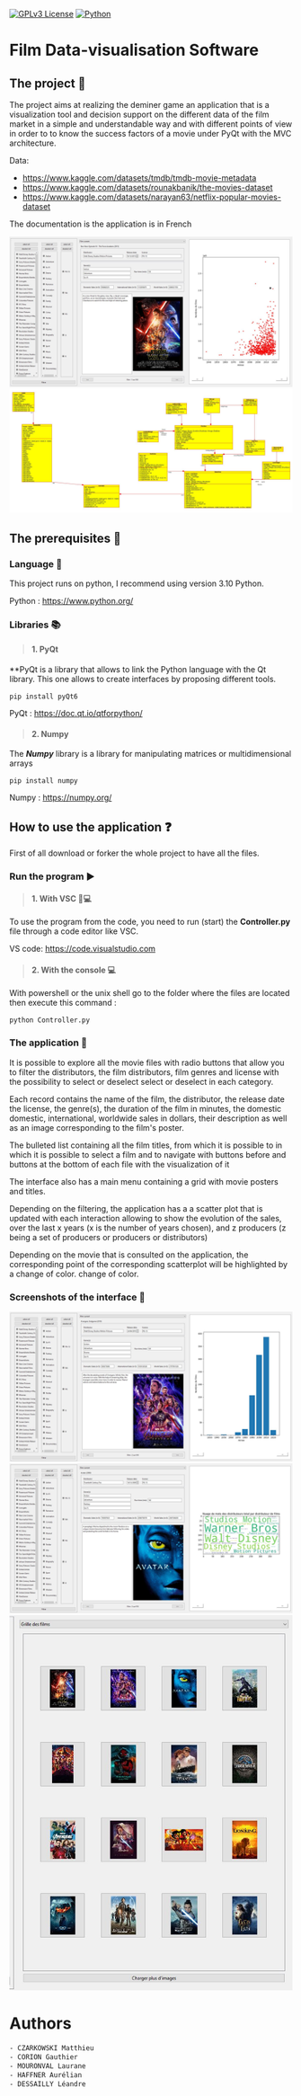 
[![GPLv3 License](https://img.shields.io/badge/License-GPL%20v3-yellow.svg)](https://opensource.org/licenses/) [![Python](https://camo.githubusercontent.com/44da37f0f02bf104f0650fa5f2c754ed3f6166066c9210f31bacb9e63d60736e/68747470733a2f2f696d672e736869656c64732e696f2f707970692f707976657273696f6e732f70796261646765732e737667)](https://www.python.org/downloads/)

# **Film Data-visualisation Software**

## **The project 📢**

The project aims at realizing the deminer game an application that is a visualization tool
and decision support on the different data of the film market in a simple and understandable way and with different points of view in order to
to know the success factors of a movie under PyQt with the MVC architecture.

Data: 
  - https://www.kaggle.com/datasets/tmdb/tmdb-movie-metadata
  - https://www.kaggle.com/datasets/rounakbanik/the-movies-dataset
  - https://www.kaggle.com/datasets/narayan63/netflix-popular-movies-dataset

The documentation is the application is in French

<img src="./image/1.JPG">

<img src="./image/5.JPG">

## **The prerequisites 📍**

### Language 📙

This project runs on python, I recommend using version 3.10 Python.

Python : https://www.python.org/

### Libraries 📚

> #### 1. PyQt 

**PyQt is a library that allows to link the Python language with the Qt library.
This one allows to create interfaces by proposing different tools.

```
pip install pyQt6
```

PyQt : https://doc.qt.io/qtforpython/ 


> #### 2. Numpy

The **_Numpy_** library is a library for manipulating matrices or multidimensional arrays

```
pip install numpy
```

Numpy : https://numpy.org/

## **How to use the application ❓**

First of all download or forker the whole project to have all the files.

### Run the program ▶️

> #### 1. With VSC 👨💻

To use the program from the code, you need to run (start) the **Controller.py** file through a code editor like VSC.

VS code: https://code.visualstudio.com

> #### 2. With the console 💻

With powershell or the unix shell go to the folder where the files are located then execute this command :
```
python Controller.py
```


### The application 🎲

It is possible to explore all the movie files
with radio buttons that allow you to filter the distributors, the film
distributors, film genres and license with the possibility to select or deselect
select or deselect in each category.

Each record contains the name of the film, the distributor, the release date
the license, the genre(s), the duration of the film in minutes, the domestic
domestic, international, worldwide sales in dollars, their
description as well as an image corresponding to the film's poster. 

The bulleted list containing all the film titles, from which it is possible to
in which it is possible to select a film and to navigate with buttons before and
buttons at the bottom of each file with the visualization of it

The interface also has a main menu containing a grid
with movie posters and titles.

Depending on the filtering, the application has a
a scatter plot that is updated with each interaction
allowing to show the evolution of the sales, over the last x years
(x is the number of years chosen), and z producers (z being a set of producers or
producers or distributors)

Depending on the movie that is consulted on the application, the corresponding point of the
corresponding scatterplot will be highlighted by a change of color.
change of color.


### Screenshots of the interface 📸

<img src="./image/2.JPG">

<img src="./image/3.JPG">

<img src="./image/4.JPG">

# Authors
    - CZARKOWSKI Matthieu
    - CORION Gauthier
    - MOURONVAL Laurane
    - HAFFNER Aurélian
    - DESSAILLY Léandre
